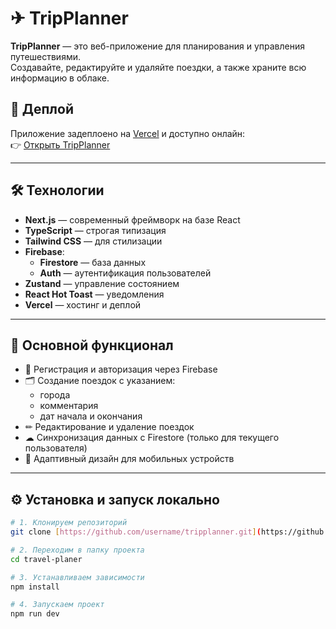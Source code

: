 # ✈ TripPlanner

**TripPlanner** — это веб-приложение для планирования и управления путешествиями.  
Создавайте, редактируйте и удаляйте поездки, а также храните всю информацию в облаке.

## 🚀 Деплой
Приложение задеплоено на [Vercel](https://vercel.com/) и доступно онлайн:  
👉 [Открыть TripPlanner]([https://твой-деплой.vercel.app](https://travel-planer-fsje.vercel.app/))

---

## 🛠 Технологии

- **Next.js** — современный фреймворк на базе React
- **TypeScript** — строгая типизация
- **Tailwind CSS** — для стилизации
- **Firebase**:
  - **Firestore** — база данных
  - **Auth** — аутентификация пользователей
- **Zustand** — управление состоянием
- **React Hot Toast** — уведомления
- **Vercel** — хостинг и деплой

---

## 📌 Основной функционал

- 🔑 Регистрация и авторизация через Firebase
- 🗂 Создание поездок с указанием:
  - города
  - комментария
  - дат начала и окончания
- ✏ Редактирование и удаление поездок
- ☁ Синхронизация данных с Firestore (только для текущего пользователя)
- 📱 Адаптивный дизайн для мобильных устройств


---


## ⚙ Установка и запуск локально

```bash
# 1. Клонируем репозиторий
git clone [https://github.com/username/tripplanner.git](https://github.com/Marat-Tibilov/travel-planer)

# 2. Переходим в папку проекта
cd travel-planer

# 3. Устанавливаем зависимости
npm install

# 4. Запускаем проект
npm run dev
